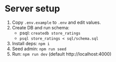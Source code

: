 # Server setup

1) Copy `.env.example` to `.env` and edit values.
2) Create DB and run schema:
   - psql: `createdb store_ratings`
   - `psql store_ratings < sql/schema.sql`
3) Install deps: `npm i`
4) Seed admin: `npm run seed`
5) Run: `npm run dev` (default http://localhost:4000)
